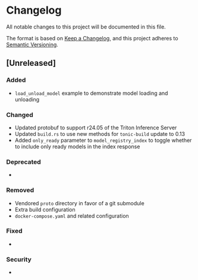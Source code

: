 # Changelog

All notable changes to this project will be documented in this file.

The format is based on [Keep a Changelog](https://keepachangelog.com/en/1.0.0/),
and this project adheres to [Semantic Versioning](https://semver.org/spec/v2.0.0.html).

## [Unreleased]

### Added

- `load_unload_model` example to demonstrate model loading and unloading

### Changed

- Updated protobuf to support r24.05 of the Triton Inference Server
- Updated `build.rs` to use new methods for `tonic-build` update to 0.13
- Added `only_ready` parameter to `model_registry_index` to toggle whether to include only ready models in the index response

### Deprecated

-

### Removed

- Vendored `proto` directory in favor of a git submodule
- Extra build configuration
- `docker-compose.yaml` and related configuration

### Fixed

-

### Security

-
